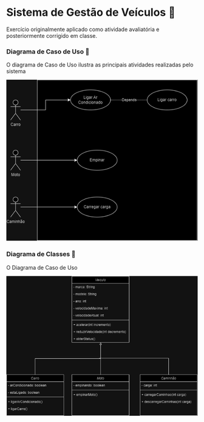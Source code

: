 # Sistema de Gestão de Veículos :truck:
Exercício originalmente aplicado como atividade avaliatória e posteriormente corrigido em classe.


### Diagrama de Caso de Uso :construction:
O diagrama de Caso de Uso ilustra as principais atividades realizadas pelo sistema

![Diagrama de Caso de Uso](src/main/resources/Veiculos_turma_W-UseCase.drawio.png)


### Diagrama de Classes :pencil:
O Diagrama de Caso de Uso   

![Diagrama de Classe](src/main/resources/Veiculos_turma_W-Classe.drawio.png)
